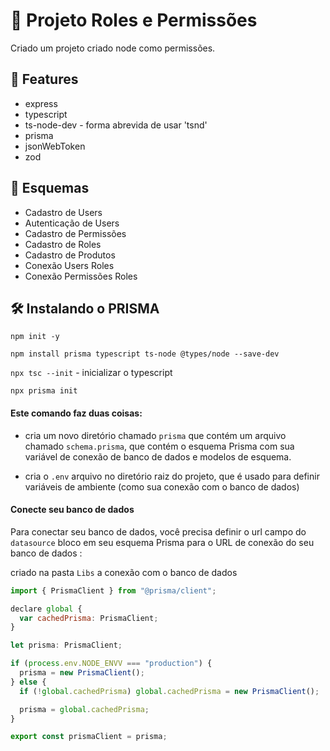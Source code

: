 
# 🚀 Projeto Roles e Permissões

Criado um projeto criado node como permissões.

## 🌟 Features

- express
- typescript
- ts-node-dev - forma abrevida de usar 'tsnd'
- prisma
- jsonWebToken
- zod


## 🧾 Esquemas

- Cadastro de Users
- Autenticação de Users
- Cadastro de Permissões
- Cadastro de Roles
- Cadastro de Produtos
- Conexão Users Roles
- Conexão Permissões Roles


## 🛠️ Instalando o PRISMA

`npm init -y`

`npm install prisma typescript ts-node @types/node --save-dev`

`npx tsc --init` - inicializar o typescript

`npx prisma init`

#### Este comando faz duas coisas:

- cria um novo diretório chamado `prisma` que contém um arquivo chamado `schema.prisma`, que contém o esquema Prisma com sua variável de conexão de banco de dados e modelos de esquema.

- cria o `.env` arquivo no diretório raiz do projeto, que é usado para definir variáveis ​​de ambiente (como sua conexão com o banco de dados)

#### Conecte seu banco de dados

Para conectar seu banco de dados, você precisa definir o url campo do `datasource` bloco em seu esquema Prisma para o URL de conexão do seu banco de dados :

criado na pasta `Libs` a conexão com o banco de dados
```javascript
import { PrismaClient } from "@prisma/client";

declare global {
  var cachedPrisma: PrismaClient;
}

let prisma: PrismaClient;

if (process.env.NODE_ENVV === "production") {
  prisma = new PrismaClient();
} else {
  if (!global.cachedPrisma) global.cachedPrisma = new PrismaClient();

  prisma = global.cachedPrisma;
}

export const prismaClient = prisma;
```

